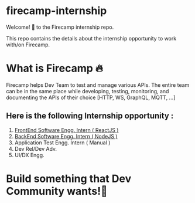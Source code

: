 # firecamp-internship

Welcome! 👋  to the Firecamp internship repo. 

This repo contains the details about the internship opportunity to work with/on Firecamp. 

# What is Firecamp 🔥

Firecamp helps Dev Team to test and manage various APIs. The entire team can be in the same place while developing, testing, monitoring, and documenting the APIs of their choice [HTTP, WS, GraphQL, MQTT, ...]

Here is the following Internship opportunity :
---
1. [FrontEnd Software Engg. Intern ( ReactJS )](https://github.com/shreya-gr/firecamp-internship/blob/master/frontend-software-engg.md)
2. [BackEnd Software Engg. Intern ( NodeJS )](https://github.com/shreya-gr/firecamp-internship/blob/master/backend-software-engg.md) 
3. Application Test Engg. Intern ( Manual )
4. Dev Rel/Dev Adv. 
5. UI/DX Engg. 

# Build something that Dev Community wants!🚀
